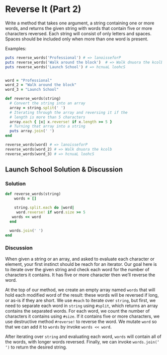 # Reverse It (Part 2)
Write a method that takes one argument, a string containing one or more words, and returns the given string with words that contain five or more characters reversed. Each string will consist of only letters and spaces. Spaces should be included only when more than one word is present.

Examples:

```rb
puts reverse_words('Professional') # => lanoisseforP
puts reverse_words('Walk around the block')  # => Walk dnuora the kcolb
puts reverse_words('Launch School') # => hcnuaL loohcS
```

```rb 

word = "Professional"
word_2 = "Walk around the block"
word_3 = "Launch School"

def reverse_words(string)
  # Convert the string into an array
  array = string.split(' ')
  # Iterating through the array and reversing it if the
  # length is more than 5 characters
  array.each { |x| x.reverse! if x.length >= 5 }
  # Turning that array into a string
  puts array.join(' ')
end

reverse_words(word) # => lanoisseforP
reverse_words(word_2) # => Walk dnuora the kcolb
reverse_words(word_3) # => hcnuaL loohcS
```

## Launch School Solution & Discussion 
### Solution

```rb
def reverse_words(string)
	words = []

	string.split.each do |word|
	 word.reverse! if word.size >= 5
   words << word
  end 

  words.join(' ')
end
```

### Discussion

When given a string or an array, and asked to evaluate each character or element, your first instinct should be reach for an iterator. Our goal here is to iterate over the given string and check each word for the number of characters it contains. It has five or more character then we’ll reverse the word. 

At the top of our method, we create an empty array named `words` that will hold each modified word of the result: these words will be reversed if long, or as-is if they are short. We use `#each` to iterate over `string`, but first, we need to separate each word in `string` using `#split`, which returns an array contains the separated words. For each word, we count the number of characters it contains using `#size`. If it contains five or more characters, we use destructive method `#reverse!` to reverse the word. We mutate `word` so that we can add it to `words` by invoke `words << word`.

After iterating over `string` and evaluating each word, `words` will contain all of the words, with longer words reversed. Finally, we can invoke `words.join(‘ ‘)` to return the desired string.
